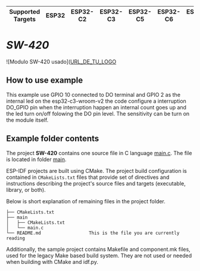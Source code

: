 | Supported Targets | ESP32 | ESP32-C2 | ESP32-C3 | ESP32-C5 | ESP32-C6 | ESP32-H2 | ESP32-P4 | ESP32-S2 | ESP32-S3 |
| ----------------- | ----- | -------- | -------- | -------- | -------- | -------- | -------- | -------- | -------- |

# _SW-420_
![Modulo SW-420 usado]([URL_DE_TU_LOGO](https://docs.sunfounder.com/projects/umsk/es/latest/_images/24_sw420_vibration_module.png)

## How to use example
This example use GPIO 10 connected to DO terminal and GPIO 2 as the internal led on the esp32-c3-wroom-v2 the code configure a interruption DO_GPIO pin when the interruption happen an internal count goes up and the led turn on/off folowing the DO pin level.
The sensitivity can be turn on the module itself.

## Example folder contents

The project **SW-420** contains one source file in C language [main.c](main/main.c). The file is located in folder [main](main).

ESP-IDF projects are built using CMake. The project build configuration is contained in `CMakeLists.txt`
files that provide set of directives and instructions describing the project's source files and targets
(executable, library, or both). 

Below is short explanation of remaining files in the project folder.

```
├── CMakeLists.txt
├── main
│   ├── CMakeLists.txt
│   └── main.c
└── README.md                  This is the file you are currently reading
```
Additionally, the sample project contains Makefile and component.mk files, used for the legacy Make based build system. 
They are not used or needed when building with CMake and idf.py.
